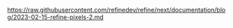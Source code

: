 https://raw.githubusercontent.com/refinedev/refine/next/documentation/blog/2023-02-15-refine-pixels-2.md